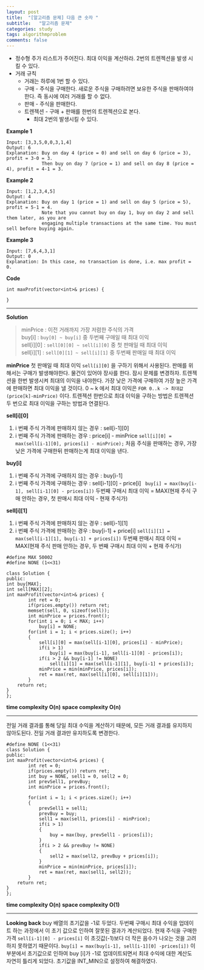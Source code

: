 ```yaml
---
layout: post
title:  "[알고리즘 문제] 다음 큰 숫자 "
subtitle:   "알고리즘 문제"
categories: study
tags: algorithmproblem
comments: false
---
```


* 정수형 주가 리스트가 주어진다. 최대 이익을 계산하라.  2번의 트렌젝션을 발생 시킬 수 있다.  
* 거래 규칙
	* 거래는 하루에 1번 할 수 있다.
	* 구매 - 주식을 구매한다.  새로운 주식을 구매하려면 보유한 주식을 판매하여야한다.
	즉 동시에 여러 거래를 할 수 없다.
	* 판매 - 주식을 판매한다.  
	* 트렌젝션 - 구매 + 판매를  한번의 트렌젝션으로 본다.
		* 최대 2번의 발생시킬 수 있다.

**Example 1**
```
Input: [3,3,5,0,0,3,1,4]
Output: 6
Explanation: Buy on day 4 (price = 0) and sell on day 6 (price = 3), profit = 3-0 = 3.
             Then buy on day 7 (price = 1) and sell on day 8 (price = 4), profit = 4-1 = 3.
```

**Example 2**
```
Input: [1,2,3,4,5]
Output: 4
Explanation: Buy on day 1 (price = 1) and sell on day 5 (price = 5), profit = 5-1 = 4.
             Note that you cannot buy on day 1, buy on day 2 and sell them later, as you are
             engaging multiple transactions at the same time. You must sell before buying again.
```

**Example 3**
```
Input: [7,6,4,3,1]
Output: 0
Explanation: In this case, no transaction is done, i.e. max profit = 0.
```

**Code**
```
int maxProfit(vector<int>& prices) {
        
}
```

- - - -

**Solution**

> minPrice : 이전 거래까지 가장 저렴한 주식의 가격  
> buy[i] : `buy[0] ~ buy[i]`  중 두번째 구매일 때 최대 이익  
> sell[i][0] :  `sell[0][0] ~ sell[i][0]`  중 첫 판매일 때  최대 이익  
> sell[i][1] :   `sell[0][1] ~ sell[i][1]` 중  두번째 판매일 때  최대 이익  

**minPrice**
첫 판매일 때 최대 이익 `sell[i][0]` 을 구하기 위해서 사용된다. 판매를 위해서는 구매가 발생해야한다. 물건이 있어야 장사를 한다.  잠시 문제를 변경하자.  트렌젝션을 한번 발생시켜 최대의 이익을 내야한다. 가장 낮은 가격에 구매하여 가장 높은 가격에 판매하면 최대 이익을 낼 것이다.  0 ~ k 에서 최대 이익은 `FOR 0..k -> 최대값(price[k]-minPrice)` 이다.  트렌젝션 한번으로 최대 이익을 구하는 방법은 트렌젝션 두 번으로 최대 이익을 구하는 방법과 연결된다.

**sell[i][0]**
1. i 번째 주식 가격에 판매하지 않는 경우 : sell[i-1][0]
2. i 번째 주식 가격에 판매하는 경우 : price[i] - minPrice
`sell[i][0] = max(sell[i-1][0], prices[i] - minPrice);`
처음 주식을 판매하는 경우, 가장 낮은 가격에 구매한뒤 판매하는게 최대 이익을 낸다.

**buy[i]**
1. i 번째 주식 가격에 구매하지 않는 경우 : buy[i-1]
2. i 번째 주식 가격에 구매하는 경우 : sell[i-1][0] - price[i] 
` buy[i] = max(buy[i-1], sell[i-1][0] - prices[i])`
두번째 구매시 최대 이익 = MAX(현재 주식 구매 안하는 경우,  첫 판매시 최대 이익 - 현재 주식가) 

**sell[i][1]**
1. i 번째 주식 가격에 판매하지 않는 경우 : sell[i-1][1]
2. i 번째 주식 가격에 판매하는 경우 : buy[i-1] + price[i]
`sell[i][1] = max(sell[i-1][1], buy[i-1] + prices[i])`
두번째 판매시 최대 이익 = MAX(현재 주식 판매 안하는 경우, 두 번째 구매시 최대 이익 + 현재 주식가)


```
#define MAX 50002
#define NONE (1<<31)

class Solution {
public:
int buy[MAX];
int sell[MAX][2];
int maxProfit(vector<int>& prices) {
        int ret = 0;
        if(prices.empty()) return ret;
        memset(sell, 0, sizeof(sell));
        int minPrice = prices.front();
        for(int i = 0; i < MAX; i++)
            buy[i] = NONE;
        for(int i = 1; i < prices.size(); i++)
        {
            sell[i][0] = max(sell[i-1][0], prices[i] - minPrice);
            if(i > 1)
                buy[i] = max(buy[i-1], sell[i-1][0] - prices[i]);
            if(i > 2 && buy[i-1] != NONE)
                sell[i][1] = max(sell[i-1][1], buy[i-1] + prices[i]);
            minPrice = min(minPrice, prices[i]);
            ret = max(ret, max(sell[i][0], sell[i][1]));
        }
    return ret;
}
};
```
**time complexity O(n)**
**space complexity O(n)**
- - - -

전일 거래 결과를 통해 당일 최대 수익을 계산하기 때문에, 모든 거래 결과를 유지하지 않아도된다. 전일 거래 결과만 유지하도록 변경한다.

```
#define NONE (1<<31)
class Solution {
public:
int maxProfit(vector<int>& prices) {
        int ret = 0;
        if(prices.empty()) return ret;
        int buy = NONE, sell1 = 0, sell2 = 0;
        int prevSell1, prevBuy;
        int minPrice = prices.front();

        for(int i = 1; i < prices.size(); i++)
        {
            prevSell1 = sell1;
            prevBuy = buy;
            sell1 = max(sell1, prices[i] - minPrice);
            if(i > 1)
            {
                buy = max(buy, prevSell1 - prices[i]);
            }
            if(i > 2 && prevBuy != NONE)
            {
                sell2 = max(sell2, prevBuy + prices[i]);
            }
            minPrice = min(minPrice, prices[i]);
            ret = max(ret, max(sell1, sell2));
        }
    return ret;
}
};
```
**time complexity O(n)**
**space complexity O(1)**
- - - -

**Looking back**
buy 배열의 초기값을 -1로 두었다. 두번째 구매시 최대 수익을 업데이트 하는 과정에서 이 초기 값으로 인하여 잘못된 결과가 계산되었다. 현재 주식을 구매한 가격 `sell[i-1][0] - prices[i]` 이 초깃값(-1)보다 더 작은 음수가 나오는 것을 고려하지 못하였기 때문이다.    `buy[i] = max(buy[i-1], sell[i-1][0] -prices[i])`   이 부분에서 초기값으로 인하여 buy [i]가 -1로 업데이트되면서 최대 수익에 대한 계산도 자연히 틀리게 되었다. 초기값을 INT_MIN으로 설정하여 해결하였다.



